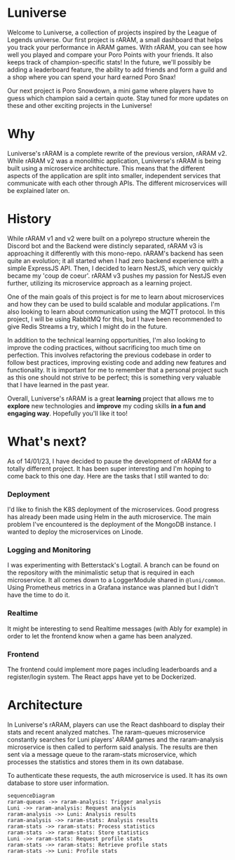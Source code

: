# Luniverse

Welcome to Luniverse, a collection of projects inspired by the League of Legends universe. Our first project is rARAM, a small dashboard that helps you track your performance in ARAM games. With rARAM, you can see how well you played and compare your Poro Points with your friends. It also keeps track of champion-specific stats! In the future, we'll possibly be adding a leaderboard feature, the ability to add friends and form a guild and a shop where you can spend your hard earned Poro Snax!

Our next project is Poro Snowdown, a mini game where players have to guess which champion said a certain quote. Stay tuned for more updates on these and other exciting projects in the Luniverse!

# Why

Luniverse's rARAM is a complete rewrite of the previous version, rARAM v2. While rARAM v2 was a monolithic application, Luniverse's rARAM is being built using a microservice architecture. This means that the different aspects of the application are split into smaller, independent services that communicate with each other through APIs. The different microservices will be explained later on.

# History

While rARAM v1 and v2 were built on a polyrepo structure wherein the Discord bot and the Backend were distincly separated, rARAM v3 is approaching it differently with this mono-repo. rARAM's backend has seen quite an evolution; it all started when I had zero backend experience with a simple ExpressJS API. Then, I decided to learn NestJS, which very quickly became my 'coup de coeur'. rARAM v3 pushes my passion for NestJS even further, utilizing its microservice approach as a learning project.

One of the main goals of this project is for me to learn about microservices and how they can be used to build scalable and modular applications. I'm also looking to learn about communication using the MQTT protocol. In this project, I will be using RabbitMQ for this, but I have been recommended to give Redis Streams a try, which I might do in the future.

In addition to the technical learning opportunities, I'm also looking to improve the coding practices, without sacrificing too much time on perfection. This involves refactoring the previous codebase in order to follow best practices, improving existing code and adding new features and functionality. It is important for me to remember that a personal project such as this one should not strive to be perfect; this is something very valuable that I have learned in the past year.

Overall, Luniverse's rARAM is a great **learning** project that allows me to **explore** new technologies and **improve** my coding skills **in a fun and engaging way**. Hopefully you'll like it too!

# What's next?

As of 14/01/23, I have decided to pause the development of rARAM for a totally different project. It has been super interesting and I'm hoping to come back to this one day. Here are the tasks that I still wanted to do:

### Deployment

I'd like to finish the K8S deployment of the microservices. Good progress has already been made using Helm in the auth microservice. The main problem I've encountered is the deployment of the MongoDB instance. I wanted to deploy the microservices on Linode.

### Logging and Monitoring

I was experimenting with Betterstack's Logtail. A branch can be found on the repository with the minimalistic setup that is required in each microservice. It all comes down to a LoggerModule shared in `@luni/common`. Using Prometheus metrics in a Grafana instance was planned but I didn't have the time to do it.

### Realtime

It might be interesting to send Realtime messages (with Ably for example) in order to let the frontend know when a game has been analyzed.

### Frontend

The frontend could implement more pages including leaderboards and a register/login system.
The React apps have yet to be Dockerized.

# Architecture

In Luniverse's rARAM, players can use the React dashboard to display their stats and recent analyzed matches. The raram-queues microservice constantly searches for Luni players' ARAM games and the raram-analysis microservice is then called to perform said analysis. The results are then sent via a message queue to the raram-stats microservice, which processes the statistics and stores them in its own database.

To authenticate these requests, the auth microservice is used. It has its own database to store user information.

```mermaid
sequenceDiagram
raram-queues ->> raram-analysis: Trigger analysis
Luni ->> raram-analysis: Request analysis
raram-analysis ->> Luni: Analysis results
raram-analysis ->> raram-stats: Analysis results
raram-stats ->> raram-stats: Process statistics
raram-stats ->> raram-stats: Store statistics
Luni ->> raram-stats: Request profile stats
raram-stats ->> raram-stats: Retrieve profile stats
raram-stats ->> Luni: Profile stats
```
